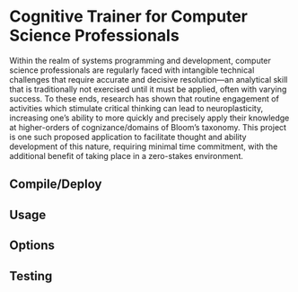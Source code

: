 # Cognitive Trainer for Computer Science Professionals

Within the realm of systems programming and development, computer science professionals are regularly faced with intangible technical challenges that require accurate and decisive resolution—an analytical skill that is traditionally not exercised until it must be applied, often with varying success. To these ends, research has shown that routine engagement of activities which stimulate critical thinking can lead to neuroplasticity, increasing one’s ability to more quickly and precisely apply their knowledge at higher-orders of cognizance/domains of Bloom’s taxonomy. This project is one such proposed application to facilitate thought and ability development of this nature, requiring minimal time commitment, with the additional benefit of taking place in a zero-stakes environment.

## Compile/Deploy

## Usage

## Options

## Testing


